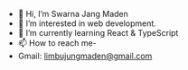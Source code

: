 - 👋 Hi, I’m Swarna Jang Maden
- 👀 I’m interested in web development.
- 🌱 I’m currently learning React & TypeScript
- 📫 How to reach me-
-  Gmail: limbujungmaden@gmail.com

<!---
maden1738/maden1738 is a ✨ special ✨ repository because its `README.md` (this file) appears on your GitHub profile.
You can click the Preview link to take a look at your changes.
--->
